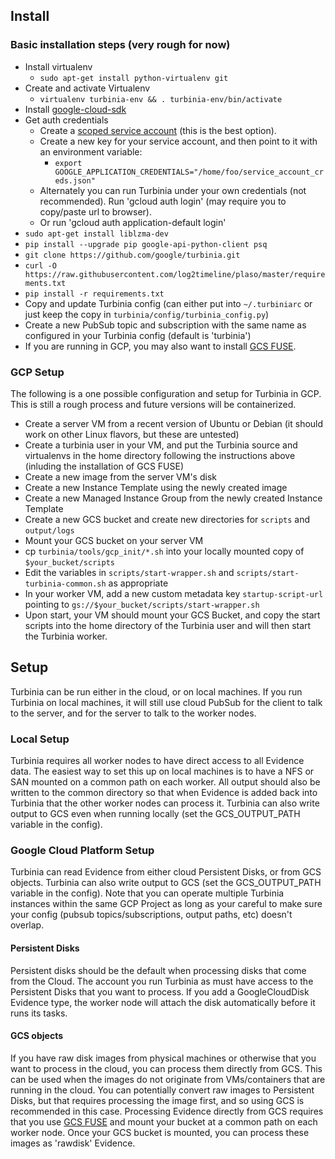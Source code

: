 ## Install
### Basic installation steps (very rough for now)

* Install virtualenv
  * `sudo apt-get install python-virtualenv git`
* Create and activate Virtualenv
  * `virtualenv turbinia-env && . turbinia-env/bin/activate` 
* Install [google-cloud-sdk](https://cloud.google.com/sdk/docs/quickstart-linux) 
* Get auth credentials
  * Create a [scoped service account](https://cloud.google.com/compute/docs/access/service-accounts) (this is the best option).
  * Create a new key for your service account, and then point to it with an environment variable:
    * `export GOOGLE_APPLICATION_CREDENTIALS="/home/foo/service_account_creds.json"`
  * Alternately you can run Turbinia under your own credentials (not recommended).  Run 'gcloud auth login' (may require you to copy/paste url to browser).
  * Or run 'gcloud auth application-default login'
* `sudo apt-get install liblzma-dev`
* `pip install --upgrade pip google-api-python-client psq`
* `git clone https://github.com/google/turbinia.git`
* `curl -O https://raw.githubusercontent.com/log2timeline/plaso/master/requirements.txt`
* `pip install -r requirements.txt`
* Copy and update Turbinia config (can either put into `~/.turbiniarc` or just keep the copy in `turbinia/config/turbinia_config.py`)
* Create a new PubSub topic and subscription with the same name as configured in your Turbinia config (default is 'turbinia')
* If you are running in GCP, you may also want to install [GCS FUSE](https://cloud.google.com/storage/docs/gcs-fuse).

### GCP Setup
The following is a one possible configuration and setup for Turbinia in GCP.  This is still a rough process and future versions will be containerized.
* Create a server VM from a recent version of Ubuntu or Debian (it should work on other Linux flavors, but these are untested)
* Create a turbinia user in your VM, and put the Turbinia source and virtualenvs in the home directory following the instructions above (inluding the installation of GCS FUSE)
* Create a new image from the server VM's disk
* Create a new Instance Template using the newly created image
* Create a new Managed Instance Group from the newly created Instance Template
* Create a new GCS bucket and create new directories for `scripts` and `output/logs`
* Mount your GCS bucket on your server VM
* cp `turbinia/tools/gcp_init/*.sh` into your locally mounted copy of `$your_bucket/scripts`
* Edit the variables in `scripts/start-wrapper.sh` and `scripts/start-turbinia-common.sh` as appropriate
* In your worker VM, add a new custom metadata key `startup-script-url` pointing to `gs://$your_bucket/scripts/start-wrapper.sh`
* Upon start, your VM should mount your GCS Bucket, and copy the start scripts into the home directory of the Turbinia user and will then start the Turbinia worker.

## Setup
Turbinia can be run either in the cloud, or on local machines.  If you run Turbinia on local machines, it will still use cloud PubSub for the client to talk to the server, and for the server to talk to the worker nodes.

### Local Setup
Turbinia requires all worker nodes to have direct access to all Evidence data.  The easiest way to set this up on local machines is to have a NFS or SAN mounted on a common path on each worker.  All output should also be written to the common directory so that when Evidence is added back into Turbinia that the other worker nodes can process it.  Turbinia can also write output to GCS even when running locally (set the GCS_OUTPUT_PATH variable in the config).

### Google Cloud Platform Setup 
Turbinia can read Evidence from either cloud Persistent Disks, or from GCS objects.  Turbinia can also write output to GCS (set the GCS_OUTPUT_PATH variable in the config).  Note that you can operate multiple Turbinia instances within the same GCP Project as long as your careful to make sure your config (pubsub topics/subscriptions, output paths, etc) doesn't overlap.

#### Persistent Disks
Persistent disks should be the default when processing disks that come from the Cloud.  The account you run Turbinia as must have access to the Persistent Disks that you want to process.  If you add a GoogleCloudDisk Evidence type, the worker node will attach the disk automatically before it runs its tasks.

#### GCS objects
If you have raw disk images from physical machines or otherwise that you want to process in the cloud, you can process them directly from GCS.  This can be used when the images do not originate from VMs/containers that are running in the cloud.  You can potentially convert raw images to Persistent Disks, but that requires processing the image first, and so using GCS is recommended in this case.  Processing Evidence directly from GCS requires that you use [GCS FUSE](https://cloud.google.com/storage/docs/gcs-fuse) and mount your bucket at a common path on each worker node.  Once your GCS bucket is mounted, you can process these images as 'rawdisk' Evidence.
